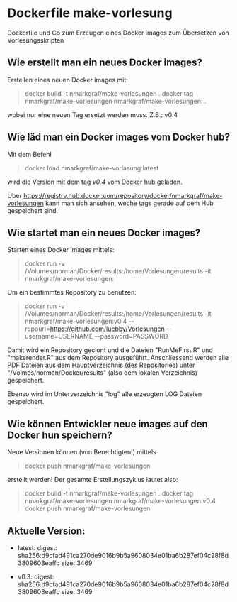# Dockerfile make-vorlesung

Dockerfile und Co zum Erzeugen eines Docker images zum Übersetzen von Vorlesungsskripten


## Wie erstellt man ein neues Docker images?

Erstellen eines neuen Docker images mit:

> docker build -t nmarkgraf/make-vorlesungen .
> docker tag nmarkgraf/make-vorlesungen nmarkgraf/make-vorlesungen:<tag> .

wobei <tag> nur eine neuen Tag ersetzt werden muss. Z.B.: v0.4


## Wie läd man ein Docker images vom Docker hub?

Mit dem Befehl

> docker load nmarkgraf/make-vorlasung:latest

wird die Version mit dem tag *v0.4* vom Docker hub geladen.

Über https://registry.hub.docker.com/repository/docker/nmarkgraf/make-vorlesungen kann man sich ansehen,
weche tags gerade auf dem Hub gespeichert sind.


## Wie startet man ein neues Docker images?

Starten eines Docker images mittels:

> docker run -v /Volumes/norman/Docker/results:/home/Vorlesungen/results -it nmarkgraf/make-vorlesungen:<tag>

Um ein bestimmtes Repository zu benutzen:

> docker run -v /Volumes/norman/Docker/results:/home/Vorlesungen/results -it nmarkgraf/make-vorlesungen:v0.4 --repourl=https://github.com/luebby/Vorlesungen --username=USERNAME --password=PASSWORD

Damit wird ein Repository geclont und die Dateien "RunMeFirst.R" und "makerender.R" aus dem Repository ausgeführt.
Anschliessend werden alle PDF Dateien aus dem Hauptverzeichnis (des Repositories) unter "/Volmes/norman/Docker/results" (also dem lokalen Verzeichnis) gespeichert.

Ebenso wird im Unterverzeichnis "log" alle erzeugten LOG Dateien gespeichert.

## Wie können Entwickler neue images auf den Docker hun speichern?

Neue Versionen können (von Berechtigten!) mittels

> docker push nmarkgraf/make-vorlesungen

erstellt werden! 
Der gesamte Erstellungszyklus lautet also:

> docker build -t nmarkgraf/make-vorlesungen .
> docker tag nmarkgraf/make-vorlesungen nmarkgraf/make-vorlesungen:v0.4
> docker push nmarkgraf/make-vorlesungen


## Aktuelle Version:

- latest: digest: sha256:d9cfad491ca270de9016b9b5a9608034e01ba6b287ef04c28f8d3809603eaffc size: 3469

- v0.3: digest: sha256:d9cfad491ca270de9016b9b5a9608034e01ba6b287ef04c28f8d3809603eaffc size: 3469

